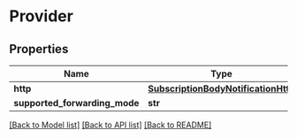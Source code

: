 # Provider

## Properties

| Name                          | Type                                                                        | Description | Notes      |
| ----------------------------- | --------------------------------------------------------------------------- | ----------- | ---------- |
| **http**                      | [**SubscriptionBodyNotificationHttp**](SubscriptionBodyNotificationHttp.md) |             | [optional] |
| **supported_forwarding_mode** | **str**                                                                     |             | [optional] |

[[Back to Model list]](../README.md#documentation-for-models)
[[Back to API list]](../README.md#documentation-for-api-endpoints)
[[Back to README]](../README.md)
